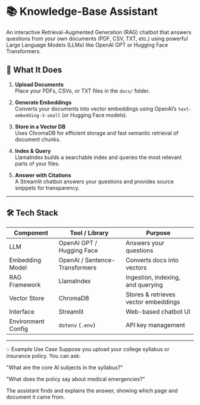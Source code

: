 # 📚 Knowledge-Base Assistant

An interactive Retrieval-Augmented Generation (RAG) chatbot that answers questions from your own documents (PDF, CSV, TXT, etc.) using powerful Large Language Models (LLMs) like OpenAI GPT or Hugging Face Transformers.

## 🚀 What It Does

1. **Upload Documents**  
   Place your PDFs, CSVs, or TXT files in the `docs/` folder.

2. **Generate Embeddings**  
   Converts your documents into vector embeddings using OpenAI’s `text-embedding-3-small` (or Hugging Face models).

3. **Store in a Vector DB**  
   Uses ChromaDB for efficient storage and fast semantic retrieval of document chunks.

4. **Index & Query**  
   LlamaIndex builds a searchable index and queries the most relevant parts of your files.

5. **Answer with Citations**  
   A Streamlit chatbot answers your questions and provides source snippets for transparency.

---

## 🛠 Tech Stack

| Component           | Tool / Library                     | Purpose                              |
|---------------------|------------------------------------|--------------------------------------|
| LLM                 | OpenAI GPT / Hugging Face          | Answers your questions               |
| Embedding Model     | OpenAI / Sentence-Transformers     | Converts docs into vectors           |
| RAG Framework       | LlamaIndex                         | Ingestion, indexing, and querying    |
| Vector Store        | ChromaDB                           | Stores & retrieves vector embeddings |
| Interface           | Streamlit                          | Web-based chatbot UI                 |
| Environment Config  | `dotenv` (`.env`)                  | API key management                   |

---


💡 Example Use Case
Suppose you upload your college syllabus or insurance policy. You can ask:

"What are the core AI subjects in the syllabus?"

"What does the policy say about medical emergencies?"

The assistant finds and explains the answer, showing which page and document it came from.